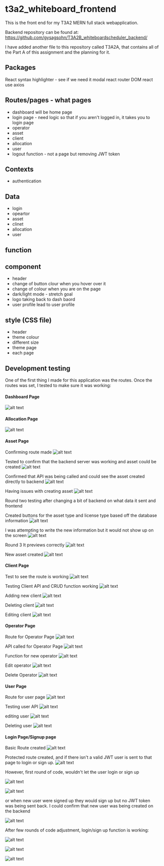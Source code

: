 # t3a2_whiteboard_frontend
This is the front end for my T3A2 MERN full stack webapplication. 

Backend repository can be found at:
https://github.com/gysagsohn/T3A2B_whiteboardscheduler_backend/

I have added another file to this repository called T3A2A, that contains all of the Part A of this assignment and the planning for it.

## Packages
React
syntax highlighter - see if we need it
modal 
react router DOM
react use
axios


## Routes/pages - what pages
- dashboard will be home page
- login page - need logic so that if you aren't logged in, it takes you to login page
- operator
- asset
- client
- allocation 
- user
- logout function - not a page but removing JWT token

## Contexts

- authentication 

## Data
- login
- opeartor
- asset 
- clinet
- allocation 
- user

## function


## component  
- header
- change of button clour when you hover over it
- change of colour when you are on the page 
- dark/light mode - stretch goal
- logo taking back to dash baord
- user profile lead to user profile

## style (CSS file)
- header
- theme colour
- different size
- theme page
- each page

## Development testing

One of the first thing I made for this application was the routes. Once the routes was set, I tested to make sure it was working: 

#### Dashboard Page
![alt text](<rsources/T3A2/PartB/Development Testing/frontend/route testing/Dashboard testing.png>)

#### Allocation Page
![alt text](<rsources/T3A2/PartB/Development Testing/frontend/route testing/Allocation Page Testing.png>)

#### Asset Page
Confirming route made
![alt text](<rsources/T3A2/PartB/Development Testing/frontend/route testing/Asset Page testing.png>)

Tested to confirm that the backend server was working and asset could be created
![alt text](<rsources/T3A2/PartB/Development Testing/frontend/route testing/AssetPage/Asset API tested.png>)

Confirmed that API was being called and could see the asset created directly to backend
![alt text](<rsources/T3A2/PartB/Development Testing/frontend/route testing/AssetPage/asset page with an asset created.png>) 


Having issues with creating asset
![alt text](<rsources/T3A2/PartB/Development Testing/frontend/route testing/AssetPage/issues with Allocation.png>)

Round two testing after changing a bit of backend on what data it sent and frontend 

Created buttons for the asset type and license type based off the database information 
![alt text](<rsources/T3A2/PartB/Development Testing/frontend/route testing/AssetPage/round2/AssetAPI.png>)

I was attempting to write the new information but it would not show up on the screen
![alt text](<rsources/T3A2/PartB/Development Testing/frontend/route testing/AssetPage/round2/failed  doenst show what I am typing.png>)

Round 3 
It previews correctly 
![alt text](<rsources/T3A2/PartB/Development Testing/frontend/route testing/AssetPage/round2/test to show it shows preview.png>)

New asset created
![alt text](<rsources/T3A2/PartB/Development Testing/frontend/route testing/AssetPage/round2/new asset.png>)


#### Client Page
Test to see the route is working
![alt text](<rsources/T3A2/PartB/Development Testing/frontend/route testing/client page testing.png>)

Testing Client API and CRUD function working
![alt text](<rsources/T3A2/PartB/Development Testing/frontend/route testing/client page/client page.png>)

Adding new client
![alt text](<rsources/T3A2/PartB/Development Testing/frontend/route testing/client page/adding new client.png>)

Deleting client
![alt text](<rsources/T3A2/PartB/Development Testing/frontend/route testing/client page/deleting client.png>)

Editing client
![alt text](<rsources/T3A2/PartB/Development Testing/frontend/route testing/client page/editing client.png>)

#### Operator Page
Route for Operator Page
![alt text](<rsources/T3A2/PartB/Development Testing/frontend/route testing/OperatorPage/Opeartor page testing.png>)

API called for Operator Page
![alt text](<rsources/T3A2/PartB/Development Testing/frontend/route testing/OperatorPage/Operator Page.png>)

Function for new operator
![alt text](<rsources/T3A2/PartB/Development Testing/frontend/route testing/OperatorPage/New operator.png>)

Edit operator
![alt text](<rsources/T3A2/PartB/Development Testing/frontend/route testing/OperatorPage/edit operator.png>)

Delete Operator
![alt text](<rsources/T3A2/PartB/Development Testing/frontend/route testing/OperatorPage/delete operator.png>)


#### User Page
Route for user page
![alt text](<rsources/T3A2/PartB/Development Testing/frontend/route testing/userPage/User Page Testing.png>)

Testing user API
![alt text](<rsources/T3A2/PartB/Development Testing/frontend/route testing/userPage/User API.png>)

editing user
![alt text](<rsources/T3A2/PartB/Development Testing/frontend/route testing/userPage/edit user API.png>)

Deleting user
![alt text](<rsources/T3A2/PartB/Development Testing/frontend/route testing/userPage/Screenshot 2024-08-09 at 9.31.14 AM.png>)

#### Login Page/Signup page
Basic Route created
![alt text](<rsources/T3A2/PartB/Development Testing/frontend/route testing/Login Page testing.png>)


Protected route created, and if there isn't a valid JWT user is sent to that page to login or sign up. 
![alt text](<rsources/T3A2/PartB/Development Testing/frontend/route testing/Login Page/Login:singup page with options for both.png>)

However, first round of code, wouldn't let the user login or sign up

![alt text](<rsources/T3A2/PartB/Development Testing/frontend/route testing/Login Page/failed signup.png>) 

![alt text](<rsources/T3A2/PartB/Development Testing/frontend/route testing/Login Page/failed login.png>)

or when new user were signed up they would sign up  but no JWT token was being sent back. I could confirm that new user was being created on the backend 

![alt text](<rsources/T3A2/PartB/Development Testing/frontend/route testing/Login Page/backend API call.png>)

After few rounds of code adjustment, login/sign up function is working:

![alt text](<rsources/T3A2/PartB/Development Testing/frontend/route testing/Login Page/USer logged in.png>)

![alt text](<rsources/T3A2/PartB/Development Testing/frontend/route testing/Login Page/new user sign up 1.png>)

![alt text](<rsources/T3A2/PartB/Development Testing/frontend/route testing/Login Page/Screenshot 2024-08-10 at 10.26.26 AM.png>)